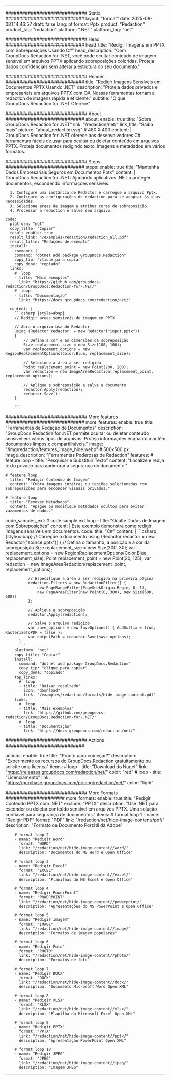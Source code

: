 
---
############################# Static ############################
layout: "format"
date:  2025-08-08T14:46:57
draft: false
lang: pt
format: Pptx
product: "Redaction"
product_tag: "redaction"
platform: ".NET"
platform_tag: "net"

############################# Head ############################
head_title: "Redigir Imagens em PPTX com Sobreposições Usando C#"
head_description: "Com GroupDocs.Redaction for .NET, você pode ocultar conteúdo de imagem sensível em arquivos PPTX aplicando sobreposições coloridas. Proteja dados confidenciais sem alterar a estrutura do seu documento."

############################# Header ############################
title: "Redigir Imagens Sensíveis em Documentos PPTX Usando .NET" 
description: "Proteja dados privados e empresariais em arquivos PPTX com C#. Nossas ferramentas tornam a redaction de imagens rápida e eficiente."
subtitle: "O que GroupDocs.Redaction for .NET Oferece" 

############################# About ############################
about:
    enable: true
    title: "Sobre GroupDocs.Redaction for .NET"
    link: "/redaction/net/"
    link_title: "Saiba mais"
    picture: "about_redaction.svg" # 480 X 400
    content: |
       GroupDocs.Redaction for .NET oferece aos desenvolvedores C# ferramentas fáceis de usar para ocultar ou deletar conteúdo em arquivos PPTX. Proteja documentos redigindo texto, imagens e metadados em vários formatos.

############################# Steps ############################
steps:
    enable: true
    title: "Mantenha Dados Empresariais Seguros em Documentos Pptx"
    content: |
      GroupDocs.Redaction for .NET: Ajudando aplicativos .NET a proteger documentos, escondendo informações sensíveis.
      
      1. Configure uma instância de Redactor e carregue o arquivo Pptx.
      2. Configure as configurações de redaction para se adaptar às suas necessidades.
      3. Selecione áreas de imagem e atribua cores de sobreposição.
      4. Processar a redaction e salve seu arquivo.
   
    code:
      platform: "net"
      copy_title: "Copiar"
      result_enable: true
      result_link: "/examples/redaction/redaction_all.pdf"
      result_title: "Redações de exemplo"
      install:
        command: |
        command: "dotnet add package GroupDocs.Redaction"
        copy_tip: "clique para copiar"
        copy_done: "copiado"
      links:
        #  loop
        - title: "Mais exemplos"
          link: "https://github.com/groupdocs-redaction/GroupDocs.Redaction-for-.NET/"
        #  loop
        - title: "Documentação"
          link: "https://docs.groupdocs.com/redaction/net/"
          
      content: |
        ```csharp {style=abap}
        // Redigir áreas sensíveis de imagem em PPTX

        // Abra o arquivo usando Redactor
        using (Redactor redactor  = new Redactor("input.pptx"))
        {
            // Defina a cor e as dimensões da sobreposição
            Size replacement_size = new Size(100, 100);
            var replacement_options = new RegionReplacementOptions(Color.Blue, replacement_size);

            // Selecione a área a ser redigida
            Point replacement_point = new Point(200, 200);
            var redaction = new ImageAreaRedaction(replacement_point, replacement_options);
            
            // Aplique a sobreposição e salve o documento
            redactor.Apply(redaction);
            redactor.Save();
        }
        
        ```            


############################# More features ############################
more_features:
  enable: true
  title: "Ferramentas de Redação de Documentos"
  description: "GroupDocs.Redaction for .NET permite ocultar ou deletar conteúdo sensível em vários tipos de arquivos. Proteja informações enquanto mantém documentos limpos e compartilháveis."
  image: "/img/redaction/features_image_hide.webp" # 500x500 px
  image_description: "Ferramentas Poderosas de Redaction"
  features:
    # feature loop
    - title: "Pesquisar e Substituir Texto"
      content: "Localize e redija texto privado para aprimorar a segurança do documento."

    # feature loop
    - title: "Redigir Conteúdo de Imagem"
      content: "Cubra imagens inteiras ou regiões selecionadas com sobreposições para esconder visuais privados."

    # feature loop
    - title: "Remover Metadados"
      content: "Apague ou modifique metadados ocultos para evitar vazamentos de dados."
      
  code_samples_ext:
    # code sample ext loop
    - title: "Oculte Dados de Imagem com Sobreposições"
      content: |
        Este exemplo demonstra como redigir imagens sensíveis em documentos.
      code:
        title: "C#"
        content: |
          ```csharp {style=abap}
          //  Carregue o documento
          using (Redactor redactor  = new Redactor("source.pptx"))
          {
              // Defina o tamanho, a posição e a cor da sobreposição
              Size replacement_size = new Size(300, 30);
              var replacement_options = new RegionReplacementOptions(Color.Blue, replacement_size);
              Point replacement_point = new Point(20, 125);
              var redaction = new ImageAreaRedaction(replacement_point, replacement_options);
 
              // Especifique a área a ser redigida na primeira página
              redaction.Filters = new RedactionFilter[] {
                  new PageRangeFilter(PageSeekOrigin.Begin, 0, 1),
                  new PageAreaFilter(new Point(0, 300), new Size(600, 600))
              };

              // Aplique a sobreposição
              redactor.Apply(redaction);

              // Salve o arquivo redigido
              var save_options = new SaveOptions() { AddSuffix = true, RasterizeToPDF = false };
              var outputPath = redactor.Save(save_options);
          }
          ```
        platform: "net"
        copy_title: "Copiar"
        install:
          command: "dotnet add package GroupDocs.Redaction"
          copy_tip: "clique para copiar"
          copy_done: "copiado"
        top_links:
          #  loop
          - title: "Baixar resultado"
            icon: "download"
            link: "/examples/redaction/formats/hide-image-content.pdf"
        links:
          #  loop
          - title: "Mais exemplos"
            link: "https://github.com/groupdocs-redaction/GroupDocs.Redaction-for-.NET/"
          #  loop
          - title: "Documentação"
            link: "https://docs.groupdocs.com/redaction/net/"


############################# Actions ############################

actions:
  enable: true
  title: "Pronto para começar?"
  description: "Experimente os recursos do GroupDocs.Redaction gratuitamente ou solicite uma licença"
  items:
    #  loop
    - title: "Download do Nuget"
      link: "https://releases.groupdocs.com/redaction/net/"
      color: "red"
        #  loop
    - title: "Licenciamento"
      link: "https://purchase.groupdocs.com/pricing/redaction/net/"
      color: "light"


############################# More Formats #####################
more_formats:
    enable: true
    title: "Redigir Conteúdo PPTX com .NET"
    exclude: "PPTX"
    description: "Use .NET para esconder ou deletar conteúdo sensível em arquivos PPTX. Uma solução confiável para segurança de documentos."
    items: 
        # format loop 1
        - name: "Redigir PDF"
          format: "PDF"
          link: "/redaction/net/hide-image-content//pdf/"
          description: "Formato de Documento Portátil da Adobe"

        # format loop 2
        - name: "Redigir Word"
          format: "WORD"
          link: "/redaction/net/hide-image-content//word/"
          description: "Documentos do MS Word e Open Office"
          
        # format loop 3
        - name: "Redigir Excel"
          format: "EXCEL"
          link: "/redaction/net/hide-image-content//excel/"
          description: "Planilhas do MS Excel e Open Office"

        # format loop 4
        - name: "Redigir PowerPoint"
          format: "POWERPOINT"
          link: "/redaction/net/hide-image-content//powerpoint/"
          description: "Apresentações do MS PowerPoint e Open Office"

        # format loop 5
        - name: "Redigir Imagem"
          format: "IMAGE"
          link: "/redaction/net/hide-image-content//image/"
          description: "Formatos de imagem populares"

        # format loop 6
        - name: "Redigir Foto"
          format: "PHOTO"
          link: "/redaction/net/hide-image-content//photo/"
          description: "Formatos de foto"

        # format loop 7
        - name: "Redigir DOCX"
          format: "DOCX"
          link: "/redaction/net/hide-image-content//docx/"
          description: "Documento Microsoft Word Open XML"
          
        # format loop 8
        - name: "Redigir XLSX"
          format: "XLSX"
          link: "/redaction/net/hide-image-content//xlsx/"
          description: "Planilha do Microsoft Excel Open XML"
          
        # format loop 9
        - name: "Redigir PPTX"
          format: "PPTX"
          link: "/redaction/net/hide-image-content//pptx/"
          description: "Apresentação PowerPoint Open XML"

        # format loop 10
        - name: "Redigir JPEG"
          format: "JPEG"
          link: "/redaction/net/hide-image-content//jpeg/"
          description: "Imagem JPEG"


---